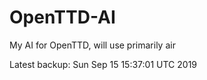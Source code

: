 # OpenTTD-AI
My AI for OpenTTD, will use primarily air

Latest backup: Sun Sep 15 15:37:01 UTC 2019
